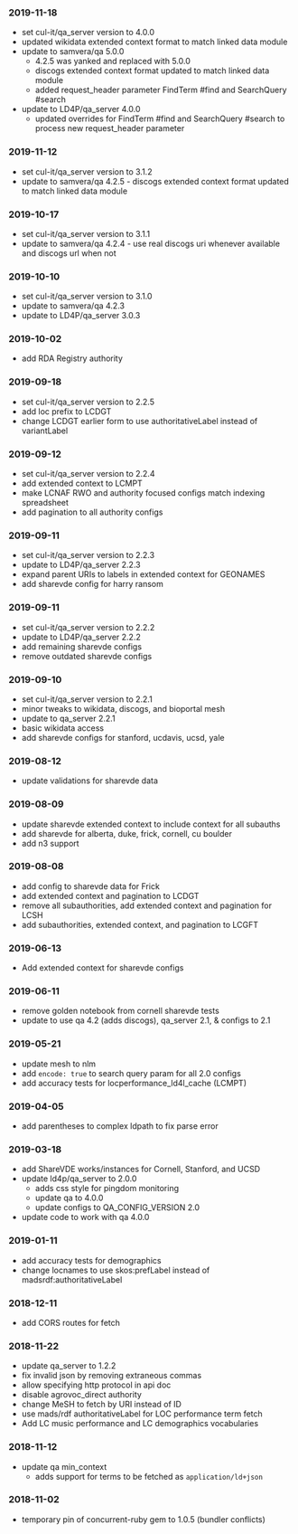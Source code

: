 ### 2019-11-18

* set cul-it/qa_server version to 4.0.0
* updated wikidata extended context format to match linked data module
* update to samvera/qa 5.0.0
  * 4.2.5 was yanked and replaced with 5.0.0
  * discogs extended context format updated to match linked data module
  * added request_header parameter FindTerm #find and SearchQuery #search
* update to LD4P/qa_server 4.0.0
  * updated overrides for FindTerm #find and SearchQuery #search to process new request_header parameter

### 2019-11-12

* set cul-it/qa_server version to 3.1.2
* update to samvera/qa 4.2.5 - discogs extended context format updated to match linked data module

### 2019-10-17

* set cul-it/qa_server version to 3.1.1
* update to samvera/qa 4.2.4 - use real discogs uri whenever available and discogs url when not

### 2019-10-10

* set cul-it/qa_server version to 3.1.0
* update to samvera/qa 4.2.3
* update to LD4P/qa_server 3.0.3

### 2019-10-02

* add RDA Registry authority

### 2019-09-18

* set cul-it/qa_server version to 2.2.5
* add loc prefix to LCDGT
* change LCDGT earlier form to use authoritativeLabel instead of variantLabel

### 2019-09-12

* set cul-it/qa_server version to 2.2.4
* add extended context to LCMPT
* make LCNAF RWO and authority focused configs match indexing spreadsheet
* add pagination to all authority configs

### 2019-09-11

* set cul-it/qa_server version to 2.2.3
* update to LD4P/qa_server 2.2.3
* expand parent URIs to labels in extended context for GEONAMES
* add sharevde config for harry ransom

### 2019-09-11

* set cul-it/qa_server version to 2.2.2
* update to LD4P/qa_server 2.2.2
* add remaining sharevde configs
* remove outdated sharevde configs

### 2019-09-10

* set cul-it/qa_server version to 2.2.1
* minor tweaks to wikidata, discogs, and bioportal mesh
* update to qa_server 2.2.1
* basic wikidata access
* add sharevde configs for stanford, ucdavis, ucsd, yale

### 2019-08-12

* update validations for sharevde data

### 2019-08-09

* update sharevde extended context to include context for all subauths
* add sharevde for alberta, duke, frick, cornell, cu boulder 
* add n3 support

### 2019-08-08

* add config to sharevde data for Frick
* add extended context and pagination to LCDGT
* remove all subauthorities, add extended context and pagination for LCSH
* add subauthorities, extended context, and pagination to LCGFT

### 2019-06-13

* Add extended context for sharevde configs

### 2019-06-11

* remove golden notebook from cornell sharevde tests
* update to use qa 4.2 (adds discogs), qa_server 2.1, & configs to 2.1
  
### 2019-05-21

* update mesh to nlm
* add `encode: true` to search query param for all 2.0 configs
* add accuracy tests for locperformance_ld4l_cache (LCMPT)

### 2019-04-05

* add parentheses to complex ldpath to fix parse error

### 2019-03-18

* add ShareVDE works/instances for Cornell, Stanford, and UCSD
* update ld4p/qa_server to 2.0.0 
  * adds css style for pingdom monitoring
  * update qa to 4.0.0
  * update configs to QA_CONFIG_VERSION 2.0
* update code to work with qa 4.0.0

### 2019-01-11

* add accuracy tests for demographics
* change locnames to use skos:prefLabel instead of madsrdf:authoritativeLabel

### 2018-12-11

* add CORS routes for fetch

### 2018-11-22

* update qa_server to 1.2.2
* fix invalid json by removing extraneous commas
* allow specifying http protocol in api doc
* disable agrovoc_direct authority
* change MeSH to fetch by URI instead of ID
* use mads/rdf authoritativeLabel for LOC performance term fetch
* Add LC music performance and LC demographics vocabularies

### 2018-11-12

* update qa min_context
  * adds support for terms to be fetched as `application/ld+json`

### 2018-11-02

* temporary pin of concurrent-ruby gem to 1.0.5 (bundler conflicts)
